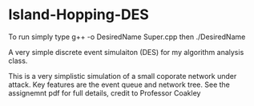 # Island-Hopping-DES

To run simply type g++ -o DesiredName Super.cpp
then ./DesiredName

A very simple discrete event simulaiton (DES) for my algorithm analysis class.

This is a very simplistic simulation of a small coporate network under attack.
Key features are the event queue and network tree.
See the assignemnt pdf for full details, credit to Professor Coakley
